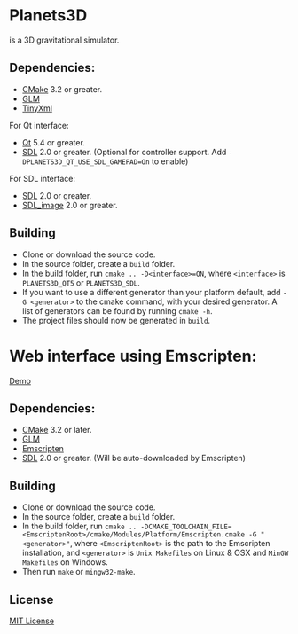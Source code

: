 Planets3D
=========
is a 3D gravitational simulator.

Dependencies:
-------------
* [CMake] 3.2 or greater.
* [GLM]
* [TinyXml]

For Qt interface:
* [Qt] 5.4 or greater.
* [SDL] 2.0 or greater. (Optional for controller support. Add `-DPLANETS3D_QT_USE_SDL_GAMEPAD=On` to enable)

For SDL interface:
* [SDL] 2.0 or greater.
* [SDL_image] 2.0 or greater.

Building
--------
* Clone or download the source code.
* In the source folder, create a `build` folder.
* In the build folder, run `cmake .. -D<interface>=ON`, where `<interface>` is `PLANETS3D_QT5` or `PLANETS3D_SDL`.
* If you want to use a different generator than your platform default, add `-G <generator>` to the cmake command, with your desired generator. A list of generators can be found by running `cmake -h`.
* The project files should now be generated in `build`.

Web interface using Emscripten:
===============================
[Demo]

Dependencies:
-------------

* [CMake] 3.2 or later.
* [GLM]
* [Emscripten]
* [SDL] 2.0 or greater. (Will be auto-downloaded by Emscripten)

Building
--------
* Clone or download the source code.
* In the source folder, create a `build` folder.
* In the build folder, run `cmake .. -DCMAKE_TOOLCHAIN_FILE=<EmscriptenRoot>/cmake/Modules/Platform/Emscripten.cmake -G "<generator>"`, where `<EmscriptenRoot>` is the path to the Emscripten installation, and `<generator>` is `Unix Makefiles` on Linux & OSX and `MinGW Makefiles` on Windows.
* Then run `make` or `mingw32-make`.

License
-------
[MIT License]


[CMake]:https://www.cmake.org
[Qt]:https://www.qt.io
[GLM]:http://glm.g-truc.net/
[TinyXml]:http://www.grinninglizard.com/tinyxml/
[SDL]:http://www.libsdl.org
[SDL_image]:http://www.libsdl.org/projects/SDL_image
[Emscripten]:http://kripken.github.io/emscripten-site/
[Demo]:http://chipgw.github.io/planets/
[MIT License]:LICENSE

